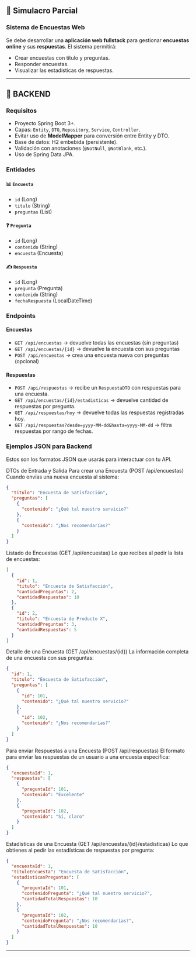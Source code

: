 ## 🧹 Simulacro Parcial

### Sistema de Encuestas Web

Se debe desarrollar una **aplicación web fullstack** para gestionar **encuestas online** y sus **respuestas**. El
sistema permitirá:

- Crear encuestas con título y preguntas.
- Responder encuestas.
- Visualizar las estadísticas de respuestas.

---

## 🚀 BACKEND

### Requisitos

- Proyecto Spring Boot 3+.
- Capas: `Entity`, `DTO`, `Repository`, `Service`, `Controller`.
- Evitar uso de **ModelMapper** para conversión entre Entity y DTO.
- Base de datos: H2 embebida (persistente).
- Validación con anotaciones (`@NotNull`, `@NotBlank`, etc.).
- Uso de Spring Data JPA.

### Entidades

#### 📊 `Encuesta`

- `id` (Long)
- `titulo` (String)
- `preguntas` (List)

#### ❓ `Pregunta`

- `id` (Long)
- `contenido` (String)
- `encuesta` (Encuesta)

#### ✍️ `Respuesta`

- `id` (Long)
- `pregunta` (Pregunta)
- `contenido` (String)
- `fechaRespuesta` (LocalDateTime)

### Endpoints

#### Encuestas

- `GET /api/encuestas` → devuelve todas las encuestas (sin preguntas)
- `GET /api/encuestas/{id}` → devuelve la encuesta con sus preguntas
- `POST /api/encuestas` → crea una encuesta nueva con preguntas (opcional)

#### Respuestas

- `POST /api/respuestas` → recibe un `RespuestaDTO` con respuestas para una encuesta.
- `GET /api/encuestas/{id}/estadisticas` → devuelve cantidad de respuestas por pregunta.
- `GET /api/respuestas/hoy` → devuelve todas las respuestas registradas hoy.
- `GET /api/respuestas?desde=yyyy-MM-dd&hasta=yyyy-MM-dd` → filtra respuestas por rango de fechas.

### Ejemplos JSON para Backend

Estos son los formatos JSON que usarás para interactuar con tu API.

DTOs de Entrada y Salida
Para crear una Encuesta (POST /api/encuestas)
Cuando envías una nueva encuesta al sistema:

```json
{
  "titulo": "Encuesta de Satisfacción",
  "preguntas": [
    {
      "contenido": "¿Qué tal nuestro servicio?"
    },
    {
      "contenido": "¿Nos recomendarías?"
    }
  ]
}
```

Listado de Encuestas (GET /api/encuestas)
Lo que recibes al pedir la lista de encuestas:

```json
[
  {
    "id": 1,
    "titulo": "Encuesta de Satisfacción",
    "cantidadPreguntas": 2,
    "cantidadRespuestas": 10
  },
  {
    "id": 2,
    "titulo": "Encuesta de Producto X",
    "cantidadPreguntas": 3,
    "cantidadRespuestas": 5
  }
]
```

Detalle de una Encuesta (GET /api/encuestas/{id})
La información completa de una encuesta con sus preguntas:

```json
{
  "id": 1,
  "titulo": "Encuesta de Satisfacción",
  "preguntas": [
    {
      "id": 101,
      "contenido": "¿Qué tal nuestro servicio?"
    },
    {
      "id": 102,
      "contenido": "¿Nos recomendarías?"
    }
  ]
}
```

Para enviar Respuestas a una Encuesta (POST /api/respuestas)
El formato para enviar las respuestas de un usuario a una encuesta específica:

```json
{
  "encuestaId": 1,
  "respuestas": [
    {
      "preguntaId": 101,
      "contenido": "Excelente"
    },
    {
      "preguntaId": 102,
      "contenido": "Sí, claro"
    }
  ]
}
```

Estadísticas de una Encuesta (GET /api/encuestas/{id}/estadisticas)
Lo que obtienes al pedir las estadísticas de respuestas por pregunta:

```json
{
  "encuestaId": 1,
  "tituloEncuesta": "Encuesta de Satisfacción",
  "estadisticasPreguntas": [
    {
      "preguntaId": 101,
      "contenidoPregunta": "¿Qué tal nuestro servicio?",
      "cantidadTotalRespuestas": 10
    },
    {
      "preguntaId": 102,
      "contenidoPregunta": "¿Nos recomendarías?",
      "cantidadTotalRespuestas": 10
    }
  ]
}
```

---


